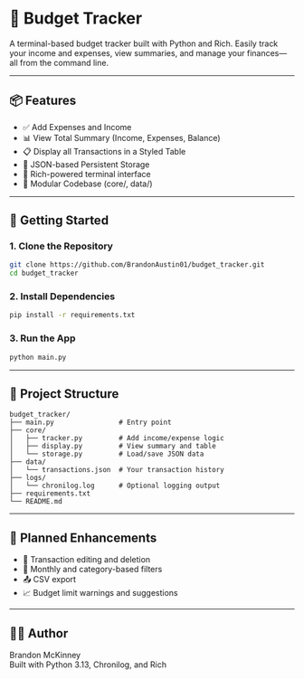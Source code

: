 # 💸 Budget Tracker

A terminal-based budget tracker built with Python and Rich. Easily track your income and expenses, view summaries, and manage your finances—all from the command line.

---

## 📦 Features

- ✅ Add Expenses and Income
- 📊 View Total Summary (Income, Expenses, Balance)
- 📋 Display all Transactions in a Styled Table
- 💾 JSON-based Persistent Storage
- 🎨 Rich-powered terminal interface
- 🧱 Modular Codebase (core/, data/)

---

## 🚀 Getting Started

### 1. Clone the Repository
```bash
git clone https://github.com/BrandonAustin01/budget_tracker.git
cd budget_tracker
```

### 2. Install Dependencies
```bash
pip install -r requirements.txt
```

### 3. Run the App
```bash
python main.py
```

---

## 📁 Project Structure

```
budget_tracker/
├── main.py                # Entry point
├── core/
│   ├── tracker.py         # Add income/expense logic
│   ├── display.py         # View summary and table
│   └── storage.py         # Load/save JSON data
├── data/
│   └── transactions.json  # Your transaction history
├── logs/
│   └── chronilog.log      # Optional logging output
├── requirements.txt
└── README.md
```

---

## 📝 Planned Enhancements

- 🔐 Transaction editing and deletion
- 📅 Monthly and category-based filters
- 📤 CSV export
- 📈 Budget limit warnings and suggestions

---

## 🧑‍💻 Author

Brandon McKinney  
Built with Python 3.13, Chronilog, and Rich
